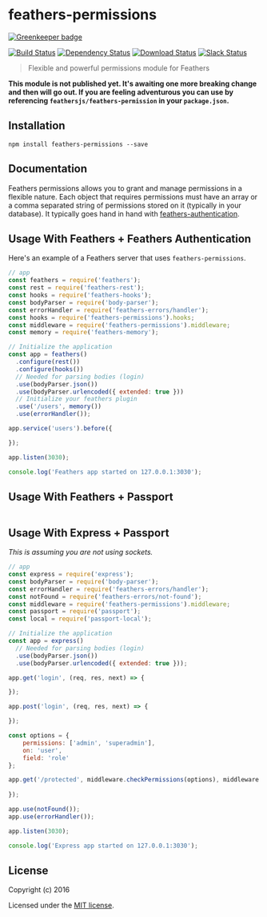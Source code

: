 # feathers-permissions

[![Greenkeeper badge](https://badges.greenkeeper.io/feathersjs-ecosystem/feathers-permissions.svg)](https://greenkeeper.io/)

[![Build Status](https://travis-ci.org/feathersjs-ecosystem/feathers-permissions.png?branch=master)](https://travis-ci.org/feathersjs-ecosystem/feathers-permissions)
[![Dependency Status](https://img.shields.io/david/feathersjs-ecosystem/feathers-permissions.svg?style=flat-square)](https://david-dm.org/feathersjs-ecosystem/feathers-permissions)
[![Download Status](https://img.shields.io/npm/dm/feathers-permissions.svg?style=flat-square)](https://www.npmjs.com/package/feathers-permissions)
[![Slack Status](http://slack.feathersjs.com/badge.svg)](http://slack.feathersjs.com)

> Flexible and powerful permissions module for Feathers

**This module is not published yet. It's awaiting one more breaking change and then will go out. If you are feeling adventurous you can use by referencing `feathersjs/feathers-permission` in your `package.json`.**

## Installation

```
npm install feathers-permissions --save
```

## Documentation

<!-- Please refer to the [feathers-permissions documentation](http://docs.feathersjs.com/) for more details. -->

Feathers permissions allows you to grant and manage permissions in a flexible nature. Each object that requires permissions must have an array or a comma separated string of permissions stored on it (typically in your database). It typically goes hand in hand with [feathers-authentication]().

## Usage With Feathers + Feathers Authentication

Here's an example of a Feathers server that uses `feathers-permissions`.


```js
// app
const feathers = require('feathers');
const rest = require('feathers-rest');
const hooks = require('feathers-hooks');
const bodyParser = require('body-parser');
const errorHandler = require('feathers-errors/handler');
const hooks = require('feathers-permissions').hooks;
const middleware = require('feathers-permissions').middleware;
const memory = require('feathers-memory');

// Initialize the application
const app = feathers()
  .configure(rest())
  .configure(hooks())
  // Needed for parsing bodies (login)
  .use(bodyParser.json())
  .use(bodyParser.urlencoded({ extended: true }))
  // Initialize your feathers plugin
  .use('/users', memory())
  .use(errorHandler());

app.service('users').before({

});

app.listen(3030);

console.log('Feathers app started on 127.0.0.1:3030');
```


## Usage With Feathers + Passport

```
```

## Usage With Express + Passport
_This is assuming you are not using sockets._

```js
// app
const express = require('express');
const bodyParser = require('body-parser');
const errorHandler = require('feathers-errors/handler');
const notFound = require('feathers-errors/not-found');
const middleware = require('feathers-permissions').middleware;
const passport = require('passport');
const local = require('passport-local');

// Initialize the application
const app = express()
  // Needed for parsing bodies (login)
  .use(bodyParser.json())
  .use(bodyParser.urlencoded({ extended: true }));

app.get('login', (req, res, next) => {

});

app.post('login', (req, res, next) => {

});

const options = {
    permissions: ['admin', 'superadmin'],
    on: 'user',
    field: 'role'
};

app.get('/protected', middleware.checkPermissions(options), middleware.isPermitted, (req, res, next) => {
    
});

app.use(notFound());
app.use(errorHandler());

app.listen(3030);

console.log('Express app started on 127.0.0.1:3030');
```

## License

Copyright (c) 2016

Licensed under the [MIT license](LICENSE).
